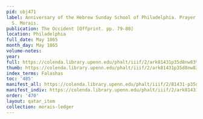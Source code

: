 ```yaml
---
pid: obj471
label: Anniversary of the Hebrew Sunday School of Philadelphia. Prayer by the Rev.
  S. Morais.
publication: The Occident [Offprint. pp. 79-80]
location: Philadelphia
full_date: May 1865
month_day: May 1865
volume-notes:
year:
full: https://colenda.library.upenn.edu/phalt/iiif/2/ark81431p35d8nw83%2FSHA256E-s3250448--7407c38356a26aa882342b1afeb580108ee28a4e825852747d9c94c339b62dc3.jpeg/full/3500,/0/default.jpg
thumb: https://colenda.library.upenn.edu/phalt/iiif/2/ark81431p35d8nw83%2FSHA256E-s3250448--7407c38356a26aa882342b1afeb580108ee28a4e825852747d9c94c339b62dc3.jpeg/full/!200,200/0/default.jpg
index_terms: Falashas
toc: '485'
manifest_all: https://colenda.library.upenn.edu/phalt/iiif/2/81431-p35d8nw83/manifest
manifest_indiv: https://colenda.library.upenn.edu/phalt/iiif/2/ark81431p35d8nw83%2FSHA256E-s3250448--7407c38356a26aa882342b1afeb580108ee28a4e825852747d9c94c339b62dc3.jpeg
order: '470'
layout: qatar_item
collection: morais-ledger
---
```

